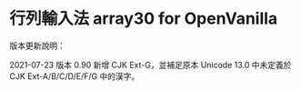 # 行列輸入法 array30 for OpenVanilla
版本更新說明：

2021-07-23 版本 0.90 新增 CJK Ext-G，並補足原本 Unicode 13.0 中未定義於 CJK Ext-A/B/C/D/E/F/G 中的漢字。
